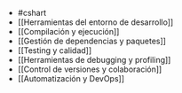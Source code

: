 + #cshart
+ [[Herramientas del entorno de desarrollo]]
+ [[Compilación y ejecución]]
+ [[Gestión de dependencias y paquetes]]
+ [[Testing y calidad]]
+ [[Herramientas de debugging y profiling]]
+ [[Control de versiones y colaboración]]
+ [[Automatización y DevOps]]

